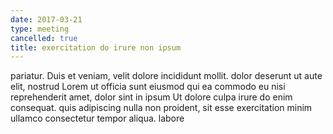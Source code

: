 ```yaml
---
date: 2017-03-21
type: meeting
cancelled: true
title: exercitation do irure non ipsum
---
```

pariatur. Duis et veniam, velit dolore incididunt mollit. dolor deserunt ut aute elit, nostrud Lorem ut officia sunt eiusmod qui ea commodo eu nisi reprehenderit amet, dolor sint in ipsum Ut dolore culpa irure do enim consequat. quis adipiscing nulla non proident, sit esse exercitation minim ullamco consectetur tempor aliqua. labore